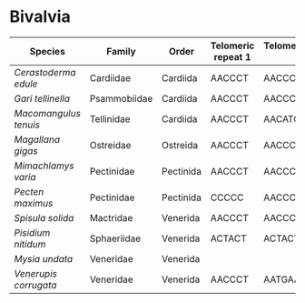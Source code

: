 # Bivalvia

| Species | Family | Order | Telomeric repeat 1 | Telomeric repeat 2 | Data type |
| -- | --- | --- | --- | --- | --- |
| *Cerastoderma edule* | Cardiidae | Cardiida | AACCCT | AACCCTAACCCT | pacbio |
| *Gari tellinella* | Psammobiidae | Cardiida | AACCCT | AACCCTAACCCT | pacbio |
| *Macomangulus tenuis* | Tellinidae | Cardiida | AACCCT | AACATGGT | pacbio |
| *Magallana gigas* | Ostreidae | Ostreida | AACCCT | AACCCTAACCCT | pacbio |
| *Mimachlamys varia* | Pectinidae | Pectinida | AACCCT | AACCCTAACCCT | pacbio |
| *Pecten maximus* | Pectinidae | Pectinida | CCCCC | AACCCT | assembly |
| *Spisula solida* | Mactridae | Venerida | AACCCT | AACCCTAACCCT | pacbio |
| *Pisidium nitidum* | Sphaeriidae | Venerida | ACTACT | ACTACTACT | pacbio |
| *Mysia undata* | Veneridae | Venerida |  |  | pacbio |
| *Venerupis corrugata* | Veneridae | Venerida | AACCCT | AATGAATG | pacbio |
